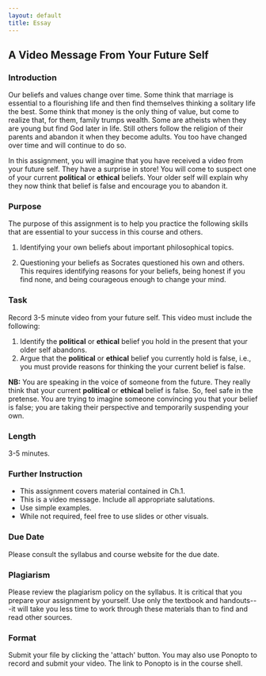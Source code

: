 ```yaml
---
layout: default
title: Essay
---
```

## A Video Message From Your Future Self

### Introduction

Our beliefs and values change over time. Some think that marriage is essential to a flourishing life and then find themselves thinking a solitary life the best. Some think that money is the only thing of value, but come to realize that, for them, family trumps wealth. Some are atheists when they are young but find God later in life. Still others follow the religion of their parents and abandon it when they become adults. You too have changed over time and will continue to do so. 

In this assignment, you will imagine that you have received a video from your future self. They have a surprise in store! You will come to suspect one of your current **political** or **ethical** beliefs. Your older self will explain why they now think that belief is false and encourage you to abandon it.  


### Purpose 

The purpose of this assignment is to help you practice the following skills that are essential to your success in this course and others. 

1.  Identifying your own beliefs about important philosophical topics.

2.  Questioning your beliefs as Socrates questioned his own and others. This requires identifying reasons for your beliefs, being honest if you find none, and being courageous enough to change your mind. 



### Task

Record 3-5 minute video from your future self. This video must include the following: 

1. Identify the **political** or **ethical** belief you hold in the present that your older self abandons.   
2. Argue that the **political** or **ethical** belief you currently hold is false, i.e., you must provide reasons for thinking the your current belief is false. 

**NB:** You are speaking in the voice of someone from the future. They really think that your current **political** or **ethical** belief is false. So, feel safe in the pretense. You are trying to imagine someone convincing you that your belief is false; you are taking their perspective and temporarily suspending your own. 
 
### Length

3-5 minutes. 

### Further Instruction 

+ This assignment covers material contained in Ch.1.
+ This is a video message. Include all appropriate salutations.
+ Use simple examples. 
+ While not required, feel free to use slides or other visuals. 

### Due Date
Please consult the syllabus and course website for the due date.


### Plagiarism

Please review the plagiarism policy on the syllabus. It is critical that you prepare your assignment by yourself. Use only the textbook and handouts---it will take you less time to work through these materials than to find and read other sources. 

### Format

Submit your file by clicking the 'attach' button. You may also use Ponopto to record and submit your video. The link to Ponopto is in the course shell. 






